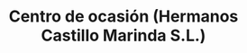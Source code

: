 ---
title: "Centro de ocasión (Hermanos Castillo Marinda S.L.)"
url: /gomara/centro-de-ocasion-hermanos-castillo-marinda-s-l/
shop: Landwirtschaftlich
---